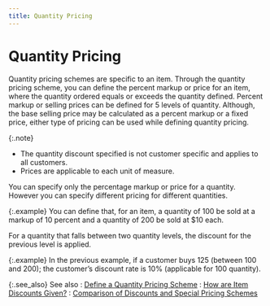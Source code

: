 ```yaml
---
title: Quantity Pricing
---
```


# Quantity Pricing


Quantity pricing schemes are specific to an item. Through the quantity  pricing scheme, you can define the percent markup or price for an item,  where the quantity ordered equals or exceeds the quantity defined. Percent  markup or selling prices can be defined for 5 levels of quantity. Although,  the base selling price may be calculated as a percent markup or a fixed  price, either type of pricing can be used while defining quantity pricing.


{:.note}
- The quantity discount  specified is not customer specific and applies to all customers.
- Prices are applicable  to each unit of measure.


You can specify only the percentage markup or price for a quantity.  However you can specify different pricing for different quantities.


{:.example}
You can define that, for an item, a quantity  of 100 be sold at a markup of 10 percent and a quantity of 200 be sold  at $10 each.


For a quantity that falls between two quantity levels, the discount  for the previous level is applied.


{:.example}
In the previous example, if a customer buys  125 (between 100 and 200); the customer’s discount rate is 10% (applicable  for 100 quantity).


{:.see_also}
See also
: [Define  a Quantity Pricing Scheme]({{site.mi_baseurl}}/item-profile-details/item-pricing/discounts-and-special-pricing/quantity-pricing/setting_up_a_quantity_pricing_scheme.html)
: [How  are Item Discounts Given?]({{site.mi_baseurl}}/misc/how_are_item_discounts_given_.html)
: [Comparison  of Discounts and Special Pricing Schemes]({{site.mi_baseurl}}/item-profile-details/item-pricing/discounts-and-special-pricing/comparison_of_discount_and_special_pricing_schemes.html)
